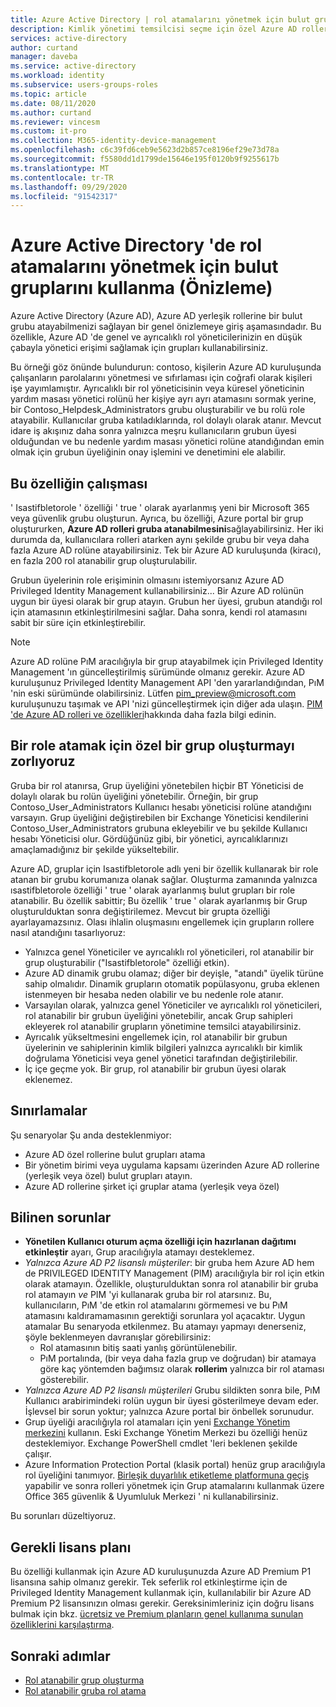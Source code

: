 ```yaml
---
title: Azure Active Directory | rol atamalarını yönetmek için bulut gruplarını kullanın | Microsoft Docs
description: Kimlik yönetimi temsilcisi seçme için özel Azure AD rollerini önizleyin. Azure portal, PowerShell veya Graph API Azure rol atamalarını yönetin.
services: active-directory
author: curtand
manager: daveba
ms.service: active-directory
ms.workload: identity
ms.subservice: users-groups-roles
ms.topic: article
ms.date: 08/11/2020
ms.author: curtand
ms.reviewer: vincesm
ms.custom: it-pro
ms.collection: M365-identity-device-management
ms.openlocfilehash: c6c39fd6ceb9e5623d2b857ce8196ef29e73d78a
ms.sourcegitcommit: f5580dd1d1799de15646e195f0120b9f9255617b
ms.translationtype: MT
ms.contentlocale: tr-TR
ms.lasthandoff: 09/29/2020
ms.locfileid: "91542317"
---
```

# <a name="use-cloud-groups-to-manage-role-assignments-in-azure-active-directory-preview"></a>Azure Active Directory 'de rol atamalarını yönetmek için bulut gruplarını kullanma (Önizleme)

Azure Active Directory (Azure AD), Azure AD yerleşik rollerine bir bulut grubu atayabilmenizi sağlayan bir genel önizlemeye giriş aşamasındadır. Bu özellikle, Azure AD 'de genel ve ayrıcalıklı rol yöneticilerinizin en düşük çabayla yönetici erişimi sağlamak için grupları kullanabilirsiniz.

Bu örneği göz önünde bulundurun: contoso, kişilerin Azure AD kuruluşunda çalışanların parolalarını yönetmesi ve sıfırlaması için coğrafi olarak kişileri işe yayımlamıştır. Ayrıcalıklı bir rol yöneticisinin veya küresel yöneticinin yardım masası yönetici rolünü her kişiye ayrı ayrı atamasını sormak yerine, bir Contoso_Helpdesk_Administrators grubu oluşturabilir ve bu rolü role atayabilir. Kullanıcılar gruba katıladıklarında, rol dolaylı olarak atanır. Mevcut idare iş akışınız daha sonra yalnızca meşru kullanıcıların grubun üyesi olduğundan ve bu nedenle yardım masası yönetici rolüne atandığından emin olmak için grubun üyeliğinin onay işlemini ve denetimini ele alabilir.

## <a name="how-this-feature-works"></a>Bu özelliğin çalışması

' Isastifbletorole ' özelliği ' true ' olarak ayarlanmış yeni bir Microsoft 365 veya güvenlik grubu oluşturun. Ayrıca, bu özelliği, Azure portal bir grup oluştururken, **Azure AD rolleri gruba atanabilmesini**sağlayabilirsiniz. Her iki durumda da, kullanıcılara rolleri atarken aynı şekilde grubu bir veya daha fazla Azure AD rolüne atayabilirsiniz. Tek bir Azure AD kuruluşunda (kiracı), en fazla 200 rol atanabilir grup oluşturulabilir.

Grubun üyelerinin role erişiminin olmasını istemiyorsanız Azure AD Privileged Identity Management kullanabilirsiniz... Bir Azure AD rolünün uygun bir üyesi olarak bir grup atayın. Grubun her üyesi, grubun atandığı rol için atamasının etkinleştirilmesini sağlar. Daha sonra, kendi rol atamasını sabit bir süre için etkinleştirebilir.

> [!Note]
> Azure AD rolüne PıM aracılığıyla bir grup atayabilmek için Privileged Identity Management 'ın güncelleştirilmiş sürümünde olmanız gerekir. Azure AD kuruluşunuz Privileged Identity Management API 'den yararlandığından, PıM 'nin eski sürümünde olabilirsiniz. Lütfen pim_preview@microsoft.com kuruluşunuzu taşımak ve API 'nizi güncelleştirmek için diğer ada ulaşın. [PIM 'de Azure AD rolleri ve özellikleri](../privileged-identity-management/azure-ad-roles-features.md)hakkında daha fazla bilgi edinin.

## <a name="why-we-enforce-creation-of-a-special-group-for-assigning-it-to-a-role"></a>Bir role atamak için özel bir grup oluşturmayı zorlıyoruz

Gruba bir rol atanırsa, Grup üyeliğini yönetebilen hiçbir BT Yöneticisi de dolaylı olarak bu rolün üyeliğini yönetebilir. Örneğin, bir grup Contoso_User_Administrators Kullanıcı hesabı yöneticisi rolüne atandığını varsayın. Grup üyeliğini değiştirebilen bir Exchange Yöneticisi kendilerini Contoso_User_Administrators grubuna ekleyebilir ve bu şekilde Kullanıcı hesabı Yöneticisi olur. Gördüğünüz gibi, bir yönetici, ayrıcalıklarınızı amaçlamadığınız bir şekilde yükseltebilir.

Azure AD, gruplar için Isastifbletorole adlı yeni bir özellik kullanarak bir role atanan bir grubu korumanıza olanak sağlar. Oluşturma zamanında yalnızca ısastifbletorole özelliği ' true ' olarak ayarlanmış bulut grupları bir role atanabilir. Bu özellik sabittir; Bu özellik ' true ' olarak ayarlanmış bir Grup oluşturulduktan sonra değiştirilemez. Mevcut bir grupta özelliği ayarlayamazsınız.
Olası ihlalin oluşmasını engellemek için grupların rollere nasıl atandığını tasarlıyoruz:

- Yalnızca genel Yöneticiler ve ayrıcalıklı rol yöneticileri, rol atanabilir bir grup oluşturabilir ("Isastifbletorole" özelliği etkin).
- Azure AD dinamik grubu olamaz; diğer bir deyişle, "atandı" üyelik türüne sahip olmalıdır. Dinamik grupların otomatik popülasyonu, gruba eklenen istenmeyen bir hesaba neden olabilir ve bu nedenle role atanır.
- Varsayılan olarak, yalnızca genel Yöneticiler ve ayrıcalıklı rol yöneticileri, rol atanabilir bir grubun üyeliğini yönetebilir, ancak Grup sahipleri ekleyerek rol atanabilir grupların yönetimine temsilci atayabilirsiniz.
- Ayrıcalık yükseltmesini engellemek için, rol atanabilir bir grubun üyelerinin ve sahiplerinin kimlik bilgileri yalnızca ayrıcalıklı bir kimlik doğrulama Yöneticisi veya genel yönetici tarafından değiştirilebilir.
- İç içe geçme yok. Bir grup, rol atanabilir bir grubun üyesi olarak eklenemez.

## <a name="limitations"></a>Sınırlamalar

Şu senaryolar Şu anda desteklenmiyor:  

- Azure AD özel rollerine bulut grupları atama
- Bir yönetim birimi veya uygulama kapsamı üzerinden Azure AD rollerine (yerleşik veya özel) bulut grupları atayın.
- Azure AD rollerine şirket içi gruplar atama (yerleşik veya özel)

## <a name="known-issues"></a>Bilinen sorunlar

- **Yönetilen Kullanıcı oturum açma özelliği için hazırlanan dağıtımı etkinleştir** ayarı, Grup aracılığıyla atamayı desteklemez.
- *Yalnızca Azure AD P2 lisanslı müşteriler*: bir gruba hem Azure AD hem de PRIVILEGED IDENTITY Management (PIM) aracılığıyla bir rol için etkin olarak atamayın. Özellikle, oluşturulduktan sonra rol atanabilir bir gruba rol atamayın *ve* PIM 'yi kullanarak gruba bir rol atarsınız. Bu, kullanıcıların, PıM 'de etkin rol atamalarını görmemesi ve bu PıM atamasını kaldıramamasının gerektiği sorunlara yol açacaktır. Uygun atamalar Bu senaryoda etkilenmez. Bu atamayı yapmayı denerseniz, şöyle beklenmeyen davranışlar görebilirsiniz:
  - Rol atamasının bitiş saati yanlış görüntülenebilir.
  - PıM portalında, (bir veya daha fazla grup ve doğrudan) bir atamaya göre kaç yöntemden bağımsız olarak **rollerim** yalnızca bir rol ataması gösterebilir.
- *Yalnızca Azure AD P2 lisanslı müşterileri* Grubu sildikten sonra bile, PıM Kullanıcı arabirimindeki rolün uygun bir üyesi gösterilmeye devam eder. İşlevsel bir sorun yoktur; yalnızca Azure portal bir önbellek sorunudur.  
- Grup üyeliği aracılığıyla rol atamaları için yeni [Exchange Yönetim merkezini](https://admin.exchange.microsoft.com/) kullanın. Eski Exchange Yönetim Merkezi bu özelliği henüz desteklemiyor. Exchange PowerShell cmdlet 'leri beklenen şekilde çalışır.
- Azure Information Protection Portal (klasik portal) henüz grup aracılığıyla rol üyeliğini tanımıyor. [Birleşik duyarlılık etiketleme platformuna geçiş](/azure/information-protection/configure-policy-migrate-labels) yapabilir ve sonra rolleri yönetmek için Grup atamalarını kullanmak üzere Office 365 güvenlik & Uyumluluk Merkezi ' ni kullanabilirsiniz.

Bu sorunları düzeltiyoruz.

## <a name="required-license-plan"></a>Gerekli lisans planı

Bu özelliği kullanmak için Azure AD kuruluşunuzda Azure AD Premium P1 lisansına sahip olmanız gerekir. Tek seferlik rol etkinleştirme için de Privileged Identity Management kullanmak için, kullanılabilir bir Azure AD Premium P2 lisansınızın olması gerekir. Gereksinimleriniz için doğru lisans bulmak için bkz. [ücretsiz ve Premium planların genel kullanıma sunulan özelliklerini karşılaştırma](../fundamentals/active-directory-whatis.md#what-are-the-azure-ad-licenses).

## <a name="next-steps"></a>Sonraki adımlar

- [Rol atanabilir grup oluşturma](roles-groups-create-eligible.md)
- [Rol atanabilir gruba rol atama](roles-groups-assign-role.md)
